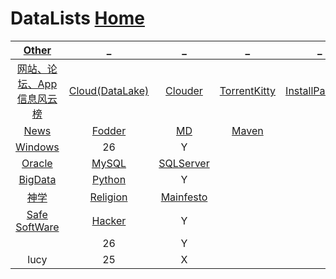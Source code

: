 # DataLists             [Home](../index.md)

| [Other](Other.md) | _ | _ | _ | _ |
|:---:|:---:|:---:|:---:|:---:|
| [网站、论坛、App信息风云榜](DataRank.md) | [Cloud(DataLake)](DataLake.md) | [Clouder](Clouder.md) | [TorrentKitty](TorrentKitty.md) | [InstallPackage](InstallPackage/index.md) |
| [News](News/index.md) | [Fodder](Fodder/index.md) | [MD](MD/index.md) | [Maven](Maven/index.md) |  |
| [Windows](Windows/index.md) | 26 | Y |  |  |
| [Oracle](Oracle/index.md) | [MySQL](MySQL/index.md) | [SQLServer](SQLServer/index.md) |  |  |
| [BigData](BigData/index.md) | [Python](Python/index.md) | Y |  |  |
| [神学](神学/index.md) | [Religion](Religion/index.md) | [Mainfesto](Mainfesto/index.md) |  |  |
| [Safe SoftWare](Safe/index.md) | [Hacker](Hacker/index.md) | Y |  |  |
| []() | 26 | Y |  |  |
| lucy | 25 | X |  |  |













